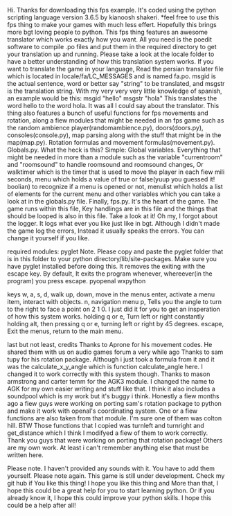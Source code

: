 Hi.
Thanks for downloading this fps example. It's coded using the python scripting language version 3.6.5 by kianoosh shakeri.
*feel free to use this fps thing to make your games with much less effert. Hopefully this brings more bgt loving people to python.
This fps thing features an awesome translator which works exactly how you want. All you need is the poedit software to compile .po files and put them in the required directory to get your translation up and running. Please take a look at the locale folder to have a better understanding of how this translation system works. If you want to translate the game in your language, Read the persian translater file which is located in locale/fa/LC_MESSAGES and is named fa.po. msgid is the actual sentence, word or better say "string" to be translated, and msgstr is the translation string. With my very very very little knowledge of spanish, an example would be this:
msgid "hello"
msgstr "hola"
This translates the word hello to the word hola.
It was all I could say about the translator. This thing also features a bunch of useful functions for fps movements and rotation, along a fiew modules that might be needed in an fps game such as the random ambience player(randomambience.py), doors(doors.py), consoles(console.py), map parsing along with the stuff that might be in the map(map.py). Rotation formulas and movement formulas(movement.py).
Globals.py. What the heck is this? Simple: Global variables. Everything that might be needed in more than a module such as the variable "currentroom" and "roomsound" to handle roomsound and roomsound changes, Or walktimer which is the timer that is used to move the player in each fiew mili seconds, menu which holds a value of true or false(yuup you guessed it! boolian) to recognize if a menu is opened or not, menulist which holds a list of elements for the current menu and other variables which you can take a look at in the globals.py file.
Finally, fps.py. It's the heart of the game. The game runs within this file, Key handlings are in this file and the things that should be looped is also in this file. Take a look at it!
Oh my, I forgot about the logger. It logs what ever you like just like in bgt. Although I didn't made the game log the errors, Instead it usually speaks the errors. You can change it yourself if you like.

required modules:
pyglet
Note. Please copy and paste the pyglet folder that is in this folder to your python directory/lib/site-packages. Make sure you have pyglet installed before doing this. It removes the exiting with the escape key. By default, It exits the program whenever, whereever(in the program) you press escape.
pyopenal
wxpython

keys
w, a, s, d, walk
up, down, move in the menus
enter, activate a menu item, interact with objects.
n, navigation menu
p, Tells you the angle to turn to the right to face a point on 2 1 0. I just did it for you to get an insperation of how this system works.
holding q or e, Turn left or right constantly
holding alt, then pressing q or e, turning left or right by 45 degrees.
escape, Exit the menus, return to the main menu.

last but not least, credits
Thanks to Aprone for his movement codes. He shared them with us on audio games forum a very while ago
Thanks to sam tupy for his rotation package. Although i just took a formula from it and it was the calculate_x_y_angle which is function calculate_angle here. I changed it to work correctly with this system though.
Thanks to mason armstrong and carter temm for the AGK3 module. I changed the name to AGK for my own easier writing and stuff like that. I think it also includes a soundpool which is my work but it's buggy i think.
Honestly a fiew months ago a fiew guys were working on porting sam's rotation package to python and make it work with openal's coordinating system. One or a fiew functions are also taken from that module. I'm sure one of them was colton hill. BTW Those functions that I copied was turnleft and turnright and get_distance which I think I modifyed a fiew of them to work correctly. Thank you guys that were working on porting that rotation package!
Others are my own work. At least i can't remember anything else that must be written here.

Please note. I haven't provided any sounds with it. You have to add them yourself.
Please note again. This game is still under development. Check my git hub if  You like this thing!
I hope you like this thing and More than that, I hope this could be a great help for you to start learning python. Or if you already know it, I hope this could improve your python skills. I hope this could be a help after all!